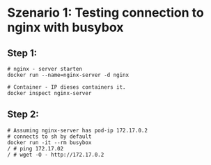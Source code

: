 # Szenario 1: Testing connection to nginx with busybox 

## Step 1:

```
# nginx - server starten 
docker run --name=nginx-server -d nginx

# Container - IP dieses containers it.
docker inspect nginx-server 

```

## Step 2: 

```
# Assuming nginx-server has pod-ip 172.17.0.2 
# connects to sh by default 
docker run -it --rm busybox
/ # ping 172.17.02 
/ # wget -O - http://172.17.0.2 

```
